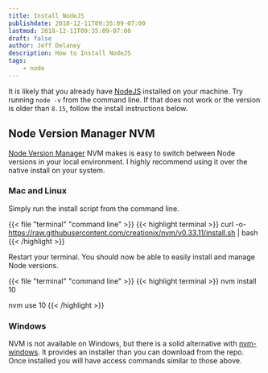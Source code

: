 ```yaml
---
title: Install NodeJS
publishdate: 2018-12-11T09:35:09-07:00
lastmod: 2018-12-11T09:35:09-07:00
draft: false
author: Jeff Delaney
description: How to Install NodeJS
tags: 
    - node
---
```


It is likely that you already have [NodeJS](https://nodejs.org/en/) installed on your machine. Try running `node -v` from the command line. If that does not work or the version is older than `8.15`, follow the install instructions below.


## Node Version Manager NVM

[Node Version Manager](https://github.com/creationix/nvm) NVM makes is easy to switch between Node versions in your local environment. I highly recommend using it over the native install on your system. 

### Mac and Linux

Simply run the install script from the command line. 

{{< file "terminal" "command line" >}}
{{< highlight terminal >}}
curl -o- https://raw.githubusercontent.com/creationix/nvm/v0.33.11/install.sh | bash
{{< /highlight >}}


Restart your terminal. You should now be able to easily install and manage Node versions.

{{< file "terminal" "command line" >}}
{{< highlight terminal >}}
nvm install 10

nvm use 10
{{< /highlight >}}


### Windows

NVM is not available on Windows, but there is a solid alternative with [nvm-windows](https://github.com/coreybutler/nvm-windows). It provides an installer than you can download from the repo. Once installed you will have access commands similar to those above. 


